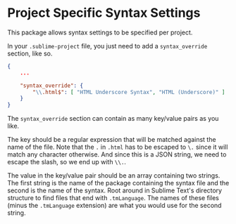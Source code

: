 Project Specific Syntax Settings
================================

This package allows syntax settings to be specified per project.

In your `.sublime-project` file, you just need to add a `syntax_override` section, like so.

```json
{
    ...

    "syntax_override": {
        "\\.html$": [ "HTML Underscore Syntax", "HTML (Underscore)" ]
    }
}
```

The `syntax_override` section can contain as many key/value pairs as you like.

The key should be a regular expression that will be matched against the name of the file. Note that the `.` in `.html` has to be escaped to `\.` since it will match any character otherwise. And since this is a JSON string, we need to escape the slash, so we end up with `\\.`.

The value in the key/value pair should be an array containing two strings. The first string is the name of the package containing the syntax file and the second is the name of the syntax. Root around in Sublime Text's directory structure to find files that end with `.tmLanguage`. The names of these files (minus the `.tmLanguage` extension) are what you would use for the second string.
